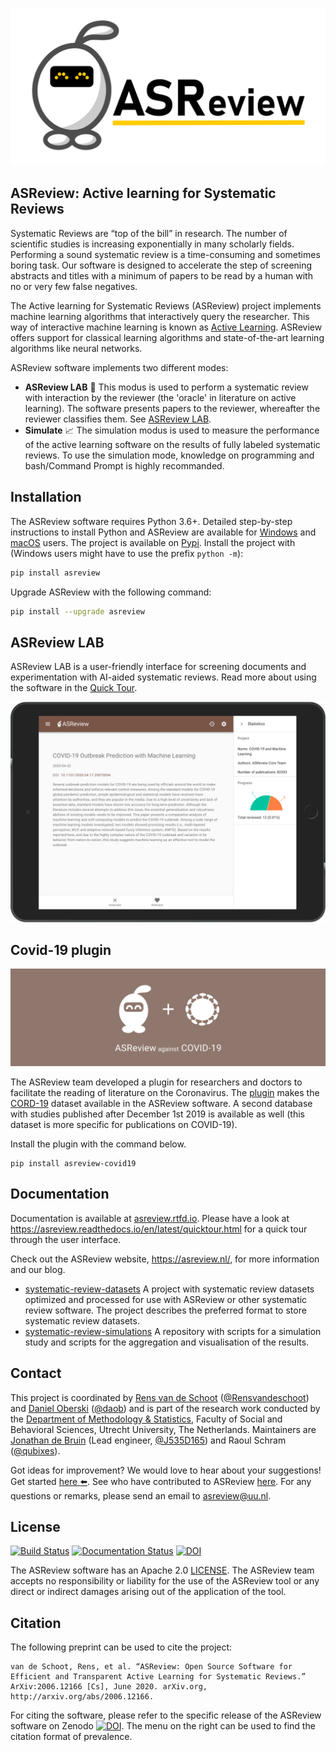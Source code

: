 [![ASReview bot](images/RepoCardGithub-1280x640px.png)](https://github.com/asreview/asreview)

## ASReview: Active learning for Systematic Reviews

Systematic Reviews are “top of the bill” in research. The number of scientific studies is increasing exponentially in many scholarly fields. Performing a
sound systematic review is a time-consuming and sometimes boring task. Our
software is designed to accelerate the step of screening abstracts and titles
with a minimum of papers to be read by a human with no or very few false negatives.

The Active learning for Systematic Reviews (ASReview) project implements machine learning algorithms that interactively query the
researcher. This way of interactive machine learning is known as
[Active Learning](https://en.wikipedia.org/wiki/Active_learning_(machine_learning)).
ASReview offers support for classical learning algorithms and
state-of-the-art learning algorithms like neural networks.

ASReview software implements two different modes:

- **ASReview LAB** :crystal_ball: This modus is used to perform a systematic review with
  interaction by the reviewer (the 'oracle' in literature on active learning).
  The software presents papers to the reviewer, whereafter the reviewer classifies them. See [ASReview LAB](https://github.com/asreview/asreview#asreview-lab).
- **Simulate** :chart_with_upwards_trend: The simulation modus is used to measure
  the performance of the active learning software on the results of fully labeled systematic
  reviews. To use the simulation mode, knowledge on programming and bash/Command Prompt
  is highly recommanded. 

## Installation

The ASReview software requires Python 3.6+. Detailed
step-by-step instructions to install Python and ASReview are available for
[Windows](https://asreview.nl/installation-guide-windows/) and [macOS](https://asreview.nl/installation-guide-mac/) users. The project is available on [Pypi](https://pypi.org/project/asreview/). Install the
project with (Windows users might have to use the prefix `python -m`):

```bash
pip install asreview
```

Upgrade ASReview with the following command:

```bash
pip install --upgrade asreview
```

## ASReview LAB

ASReview LAB is a user-friendly interface for screening documents and experimentation with AI-aided systematic reviews. Read more about using the software in the [Quick Tour](https://asreview.readthedocs.io/en/latest/quicktour.html).

[![ASReview LAB](https://github.com/asreview/asreview/blob/master/images/ASReviewWebApp.png?raw=true)](https://asreview.readthedocs.io/en/latest/quicktour.html "ASReview LAB Quick Tour")


## Covid-19 plugin

[![Covid-19 Plugin](https://github.com/asreview/asreview/blob/master/images/intro-covid19-small.png?raw=true)](https://github.com/asreview/asreview-covid19 "ASReview against COVID-19")

The ASReview team developed a plugin for researchers and doctors to facilitate the reading of literature on the Coronavirus. The [plugin](https://github.com/asreview/asreview-covid19) makes the [CORD-19](https://pages.semanticscholar.org/coronavirus-research) dataset available in the ASReview software. A second database with studies published after December 1st 2019 is available as well (this dataset is more specific for publications on COVID-19).

Install the plugin with the command below.

```
pip install asreview-covid19
```


## Documentation

Documentation is available at [asreview.rtfd.io](https://asreview.rtfd.io). Please have a look at https://asreview.readthedocs.io/en/latest/quicktour.html for a quick tour through the user interface.

Check out the ASReview website, https://asreview.nl/, for more information and our blog.

- [systematic-review-datasets](https://github.com/asreview/systematic-review-datasets) A project with systematic review datasets optimized and processed for use with ASReview or other systematic review software. The project describes the preferred format to store systematic review datasets.
- [systematic-review-simulations](https://github.com/asreview/automated-systematic-review-simulations) A repository with scripts for a simulation study and scripts for the aggregation and visualisation of the results.

## Contact
This project is coordinated by [Rens van de Schoot](https://www.rensvandeschoot.com) ([@Rensvandeschoot](https://github.com/Rensvandeschoot)) and [Daniel Oberski](https://www.uu.nl/staff/DLOberski) ([@daob](https://github.com/daob)) and is part of the research work conducted by the [Department of
Methodology & Statistics](https://www.uu.nl/en/organisation/faculty-of-social-and-behavioural-sciences/about-the-faculty/departments/methodology-statistics), Faculty of Social and Behavioral Sciences, Utrecht
University, The Netherlands. Maintainers are [Jonathan de Bruin](https://www.uu.nl/staff/JdeBruin1) (Lead engineer, [@J535D165](https://github.com/J535D165)) and Raoul Schram ([@qubixes](https://github.com/qubixes)).

Got ideas for improvement? We would love to hear about your suggestions! Get started [here :arrow_left:](https://github.com/asreview/asreview/blob/master/CONTRIBUTING.md). See who have contributed to ASReview [here](https://github.com/asreview/asreview/blob/master/CONTRIBUTORS.md). For any questions or remarks, please send an email to asreview@uu.nl.


## License

[![Build Status](https://img.shields.io/endpoint.svg?url=https%3A%2F%2Factions-badge.atrox.dev%2Fasreview%2Fasreview%2Fbadge%3Fref%3Dmaster&style=flat)](https://actions-badge.atrox.dev/asreview/asreview/goto?ref=master) [![Documentation Status](https://readthedocs.org/projects/asreview/badge/?version=latest)](https://asreview.readthedocs.io/en/latest/?badge=latest) [![DOI](https://zenodo.org/badge/DOI/10.5281/zenodo.3345592.svg)](https://doi.org/10.5281/zenodo.3345592)


The ASReview software has an Apache 2.0 [LICENSE](LICENSE). The ASReview team accepts no responsibility or liability for the use of the ASReview tool or any direct or indirect damages arising out of the application of the tool.


## Citation

The following preprint can be used to cite the project:

```
van de Schoot, Rens, et al. “ASReview: Open Source Software for Efficient and Transparent Active Learning for Systematic Reviews.” ArXiv:2006.12166 [Cs], June 2020. arXiv.org, http://arxiv.org/abs/2006.12166.
```

For citing the software, please refer to the specific release of the ASReview software on Zenodo [![DOI](https://zenodo.org/badge/DOI/10.5281/zenodo.3345592.svg)](https://doi.org/10.5281/zenodo.3345592). The menu on the right can be used to find the citation format of prevalence.

